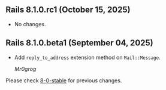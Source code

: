 ## Rails 8.1.0.rc1 (October 15, 2025) ##

*   No changes.


## Rails 8.1.0.beta1 (September 04, 2025) ##

*   Add `reply_to_address` extension method on `Mail::Message`.

    *Mr0grog*

Please check [8-0-stable](https://github.com/rails/rails/blob/8-0-stable/actionmailbox/CHANGELOG.md) for previous changes.
